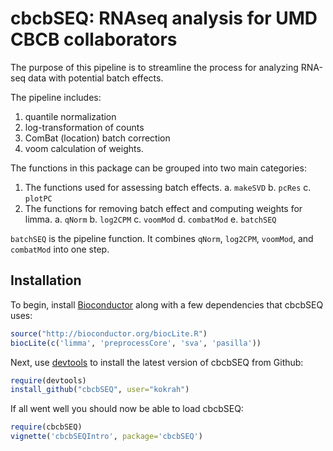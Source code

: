 cbcbSEQ: RNAseq analysis for UMD CBCB collaborators
====================================================

The purpose of this pipeline is to streamline the process for analyzing 
RNA-seq data with potential batch effects.

The pipeline includes:

1. quantile normalization
2. log-transformation of counts
3. ComBat (location) batch correction
4. voom calculation of weights.

The functions in this package can be grouped into two main categories:

1. The functions used for assessing batch effects.
    a. `makeSVD`
    b. `pcRes`
    c.  `plotPC`
2. The functions for removing batch effect and computing weights for limma.
    a. `qNorm`
    b. `log2CPM`
    c.  `voomMod`
    d.  `combatMod`
    e.  `batchSEQ`

`batchSEQ` is the pipeline function. It combines `qNorm`, `log2CPM`, 
`voomMod`, and `combatMod` into one step.

## Installation

To begin, install [Bioconductor](http://www.bioconductor.org/) along with a
few dependencies that cbcbSEQ uses:

```r
source("http://bioconductor.org/biocLite.R")
biocLite(c('limma', 'preprocessCore', 'sva', 'pasilla'))
```

Next, use [devtools](https://github.com/hadley/devtools) to install the latest
version of cbcbSEQ from Github:
```r
require(devtools)
install_github("cbcbSEQ", user="kokrah")
```

If all went well you should now be able to load cbcbSEQ:
```r
require(cbcbSEQ)
vignette('cbcbSEQIntro', package='cbcbSEQ')
```

